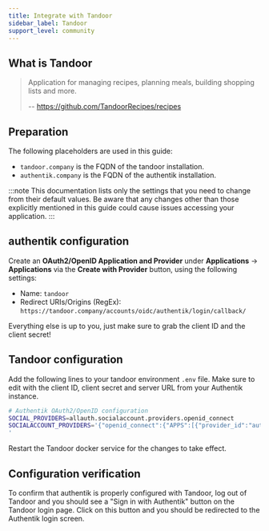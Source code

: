 ```yaml
---
title: Integrate with Tandoor
sidebar_label: Tandoor
support_level: community
---
```


## What is Tandoor

> Application for managing recipes, planning meals, building shopping lists and more.
>
> -- https://github.com/TandoorRecipes/recipes

## Preparation

The following placeholders are used in this guide:

- `tandoor.company` is the FQDN of the tandoor installation.
- `authentik.company` is the FQDN of the authentik installation.

:::note
This documentation lists only the settings that you need to change from their default values. Be aware that any changes other than those explicitly mentioned in this guide could cause issues accessing your application.
:::

## authentik configuration

Create an **OAuth2/OpenID Application and Provider** under **Applications** -> **Applications** via the **Create with Provider** button, using the following settings:

- Name: `tandoor`
- Redirect URIs/Origins (RegEx): `https://tandoor.company/accounts/oidc/authentik/login/callback/`

Everything else is up to you, just make sure to grab the client ID and the client secret!

## Tandoor configuration

Add the following lines to your tandoor environment `.env` file. Make sure to edit with the client ID, client secret and server URL from your Authentik instance.

```sh
# Authentik OAuth2/OpenID configuration
SOCIAL_PROVIDERS=allauth.socialaccount.providers.openid_connect
SOCIALACCOUNT_PROVIDERS='{"openid_connect":{"APPS":[{"provider_id":"authentik","name":"Authentik","client_id":"<Client ID from Authentik>","secret":"<Client Secret from Authentik>","settings":{"server_url":"https://authentik.company/application/o/tandoor/.well-known/openid-configuration"}}]}}
'
```

Restart the Tandoor docker service for the changes to take effect.

## Configuration verification

To confirm that authentik is properly configured with Tandoor, log out of Tandoor and you should see a "Sign in with Authentik" button on the Tandoor login page. Click on this button and you should be redirected to the Authentik login screen.
